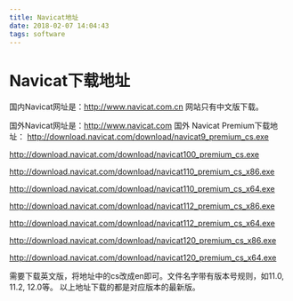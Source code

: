```yaml
---
title: Navicat地址
date: 2018-02-07 14:04:43
tags: software
---
```

# Navicat下载地址

国内Navicat网址是：http://www.navicat.com.cn
网站只有中文版下载。

国外Navicat网址是：http://www.navicat.com
国外 Navicat Premium下载地址：
http://download.navicat.com/download/navicat9_premium_cs.exe

http://download.navicat.com/download/navicat100_premium_cs.exe

http://download.navicat.com/download/navicat110_premium_cs_x86.exe

http://download.navicat.com/download/navicat110_premium_cs_x64.exe

http://download.navicat.com/download/navicat112_premium_cs_x86.exe

http://download.navicat.com/download/navicat112_premium_cs_x64.exe

http://download.navicat.com/download/navicat120_premium_cs_x86.exe

http://download.navicat.com/download/navicat120_premium_cs_x64.exe

需要下载英文版，将地址中的cs改成en即可。文件名字带有版本号规则，如11.0, 11.2, 12.0等。
以上地址下载的都是对应版本的最新版。
